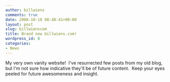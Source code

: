 ```yaml
---
author: billwiens
comments: true
date: 2008-10-10 08:48:41+00:00
layout: post
slug: billwienscom
title: Brand new billwiens.com!
wordpress_id: 8
categories:
- News
---
```


My very own vanity website!  I've resurrected few posts from my old blog, but I'm not sure how indicative they'll be of future content.  Keep your eyes peeled for future awesomeness and insight.
